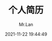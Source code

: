 ---
title: 个人简历
date: 2021-11-22 19:44:49
author: 'Mr.Lan'
navbar: true
sidebar: false
isComment: false
keys:
    - D4BD6BC618886C32108AC3009B70A821
publish: false
---